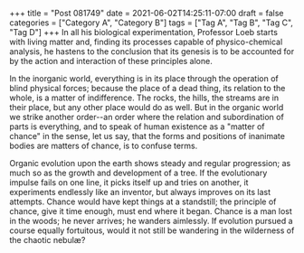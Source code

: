 +++
title = "Post 081749"
date = 2021-06-02T14:25:11-07:00
draft = false
categories = ["Category A", "Category B"]
tags = ["Tag A", "Tag B", "Tag C", "Tag D"]
+++
In all his biological experimentation, Professor Loeb starts with living matter and, finding its processes capable of physico-chemical analysis, he hastens to the conclusion that its genesis is to be accounted for by the action and interaction of these principles alone.

In the inorganic world, everything is in its place through the operation of blind physical forces; because the place of a dead thing, its relation to the whole, is a matter of indifference. The rocks, the hills, the streams are in their place, but any other place would do as well. But in the organic world we strike another order--an order where the relation and subordination of parts is everything, and to speak of human existence as a "matter of chance" in the sense, let us say, that the forms and positions of inanimate bodies are matters of chance, is to confuse terms.

Organic evolution upon the earth shows steady and regular progression; as much so as the growth and development of a tree. If the evolutionary impulse fails on one line, it picks itself up and tries on another, it experiments endlessly like an inventor, but always improves on its last attempts. Chance would have kept things at a standstill; the principle of chance, give it time enough, must end where it began. Chance is a man lost in the woods; he never arrives; he wanders aimlessly. If evolution pursued a course equally fortuitous, would it not still be wandering in the wilderness of the chaotic nebulæ?

